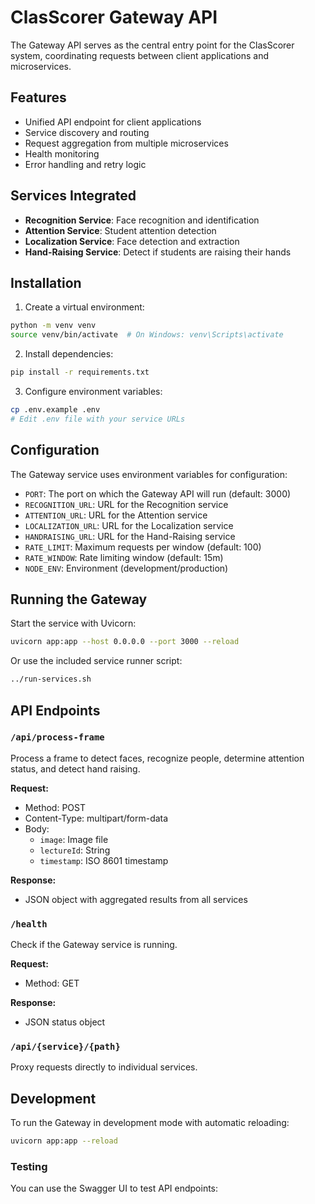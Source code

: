 # ClasScorer Gateway API

The Gateway API serves as the central entry point for the ClasScorer system, coordinating requests between client applications and microservices.

## Features

- Unified API endpoint for client applications
- Service discovery and routing
- Request aggregation from multiple microservices
- Health monitoring
- Error handling and retry logic

## Services Integrated

- **Recognition Service**: Face recognition and identification
- **Attention Service**: Student attention detection
- **Localization Service**: Face detection and extraction
- **Hand-Raising Service**: Detect if students are raising their hands

## Installation

1. Create a virtual environment:
```bash
python -m venv venv
source venv/bin/activate  # On Windows: venv\Scripts\activate
```

2. Install dependencies:
```bash
pip install -r requirements.txt
```

3. Configure environment variables:
```bash
cp .env.example .env
# Edit .env file with your service URLs
```

## Configuration

The Gateway service uses environment variables for configuration:

- `PORT`: The port on which the Gateway API will run (default: 3000)
- `RECOGNITION_URL`: URL for the Recognition service
- `ATTENTION_URL`: URL for the Attention service 
- `LOCALIZATION_URL`: URL for the Localization service
- `HANDRAISING_URL`: URL for the Hand-Raising service
- `RATE_LIMIT`: Maximum requests per window (default: 100)
- `RATE_WINDOW`: Rate limiting window (default: 15m)
- `NODE_ENV`: Environment (development/production)

## Running the Gateway

Start the service with Uvicorn:

```bash
uvicorn app:app --host 0.0.0.0 --port 3000 --reload
```

Or use the included service runner script:

```bash
../run-services.sh
```

## API Endpoints

### `/api/process-frame`

Process a frame to detect faces, recognize people, determine attention status, and detect hand raising.

**Request:**
- Method: POST
- Content-Type: multipart/form-data
- Body:
  - `image`: Image file
  - `lectureId`: String
  - `timestamp`: ISO 8601 timestamp

**Response:**
- JSON object with aggregated results from all services

### `/health`

Check if the Gateway service is running.

**Request:**
- Method: GET

**Response:**
- JSON status object

### `/api/{service}/{path}`

Proxy requests directly to individual services.

## Development

To run the Gateway in development mode with automatic reloading:

```bash
uvicorn app:app --reload
```

### Testing

You can use the Swagger UI to test API endpoints: